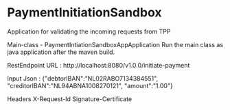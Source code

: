 # PaymentInitiationSandbox
Application for validating the incoming requests from TPP

Main-class - PaymentIntiationSandboxAppApplication
Run the main class as java application after the maven build.

RestEndpoint URL : http://localhost:8080/v1.0.0/initiate-payment

Input Json :
{"debtorIBAN":"NL02RABO7134384551",
"creditorIBAN":"NL94ABNA1008270121",
"amount":"1.00"}

Headers
X-Request-Id
Signature-Certificate
